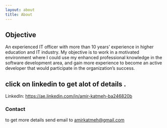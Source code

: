 ```yaml
---
layout: about
title: About
---
```


## Objective

An experienced IT officer with more than 10 years’ experience in higher education and IT industry. My objective is to work in a motivated environment where I could use my enhanced professional knowledge in the software development area, and gain more experience to become an active developer that would participate in the organization’s success.

## click on linkedin to get alot of details .

LinkedIn: https://ae.linkedin.com/in/amir-katmeh-ba246820b 

### Contact 

to get more details send email to amirkatmeh@gmail.com 

